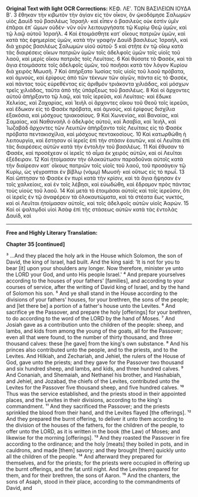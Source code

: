 **Original Text with light OCR Corrections:**
ΚΕΦ. ΛΕʹ. ΤΩΝ ΒΑΣΙΛΕΙΩΝ ΙΟΥΔΑ Βʹ.
3 ἔθηκαν τὴν κιβωτὸν τὴν ἁγίαν εἰς τὸν οἶκον, ὃν ᾠκοδόμησε Σαλωμὼν υἱὸς Δαυὶδ τοῦ βασιλέως Ἰσραήλ· καὶ εἶπεν ὁ βασιλεὺς οὐκ ἐστὶν ὑμῖν ἐπᾶραι ἐπ᾽ ὤμων οὐδέν· νῦν οὖν λειτουργήσατε τῷ Κυρίῳ Θεῷ ὑμῶν, καὶ τῷ λαῷ αὐτοῦ Ἰσραήλ.
4 Καὶ ἑτοιμάσθητε κατ᾽ οἴκους πατριῶν ὑμῶν, καὶ κατὰ τὰς ἐφημερίας ὑμῶν, κατὰ τὴν γραφὴν Δαυὶδ βασιλέως Ἰσραήλ, καὶ διὰ χειρὸς βασιλέως Σαλωμὼν υἱοῦ αὐτοῦ·
5 καὶ στῆτε ἐν τῷ οἴκῳ κατὰ τὰς διαιρέσεις οἴκων πατριῶν ὑμῶν τοῖς ἀδελφοῖς ὑμῶν τοῖς υἱοῖς τοῦ λαοῦ, καὶ μερὶς οἴκου πατριᾶς τοῖς Λευίταις.
6 Καὶ θύσατε τὸ Φασέκ, καὶ τὰ ἅγια ἑτοιμάσατε τοῖς ἀδελφοῖς ὑμῶν, τοῦ ποιῆσαι κατὰ τὸν λόγον Κυρίου διὰ χειρὸς Μωυσῆ.
7 Καὶ ἀπήρξατο Ἰωσίας τοῖς υἱοῖς τοῦ λαοῦ πρόβατα, καὶ ἀμνούς, καὶ ἐρίφους ἀπὸ τῶν τέκνων τῶν αἰγῶν, πάντα εἰς τὸ Φασέκ, καὶ πάντας τοὺς εὑρεθέντας εἰς ἀριθμόν τριάκοντα χιλιάδας, καὶ μόσχων τρεῖς χιλιάδας, ταῦτα ἀπὸ τῆς ὑπάρξεως τοῦ βασιλέως.
8 Καὶ οἱ ἄρχοντες αὐτοῦ ἀπήρξαντο τῷ λαῷ, καὶ τοῖς ἱερεῦσι, καὶ Λευίταις· καὶ ἔδωκε Χελκίας, καὶ Ζαχαρίας, καὶ Ἰειὴλ οἱ ἄρχοντες οἴκου τοῦ Θεοῦ τοῖς ἱερεῦσι, καὶ ἔδωκαν εἰς τὸ Φασὲκ πρόβατα, καὶ ἀμνούς, καὶ ἐρίφους δισχίλια ἑξακόσια, καὶ μόσχους τριακοσίους.
9 Καὶ Χωνενίας, καὶ Βαναίας, καὶ Σαμαίας, καὶ Ναθαναὴλ ὁ ἀδελφὸς αὐτοῦ, καὶ Ἀσαβία, καὶ Ἰειήλ, καὶ Ἰωζαβὰδ ἄρχοντες τῶν Λευιτῶν ἀπήρξαντο τοῖς Λευίταις εἰς τὸ Φασὲκ πρόβατα πεντακισχίλια, καὶ μόσχους πεντακοσίους.
10 Καὶ κατωρθώθη ἡ λειτουργία, καὶ ἔστησαν οἱ ἱερεῖς ἐπὶ τὴν στάσιν ἑαυτῶν, καὶ οἱ Λευῖται ἐπὶ τὰς διαιρέσεις αὐτῶν κατὰ τὴν ἐντολὴν τοῦ βασιλέως.
11 Καὶ ἔθυσαν τὸ Φασέκ, καὶ προσέχεαν οἱ ἱερεῖς τὸ αἷμα ἐκ χειρὸς αὐτῶν, καὶ οἱ Λευῖται ἐξέδειραν.
12 Καὶ ἡτοίμασαν τὴν ὁλοκαύτωσιν παραδοῦναι αὐτοῖς κατὰ τὴν διαίρεσιν κατ᾽ οἴκους πατριῶν τοῖς υἱοῖς τοῦ λαοῦ, τοῦ προσάγειν τῷ Κυρίῳ, ὡς γέγραπται ἐν βίβλῳ (νόμῳ) Μωυσῆ· καὶ οὕτως εἰς τὸ πρωΐ.
13 Καὶ ὤπτησαν τὸ Φασὲκ ἐν πυρὶ κατὰ τὴν κρίσιν, καὶ τὰ ἅγια ἤψησαν ἐν τοῖς χαλκείοις, καὶ ἐν τοῖς λέβησι, καὶ εὐωδώθη, καὶ ἔδραμον πρὸς πάντας τοὺς υἱοὺς τοῦ λαοῦ.
14 Καὶ μετὰ τὸ ἑτοιμάσαι αὐτοῖς καὶ τοῖς ἱερεῦσιν, ὅτι οἱ ἱερεῖς ἐν τῷ ἀναφέρειν τὰ ὁλοκαυτώματα, καὶ τὰ στέατα ἕως νυκτός, καὶ οἱ Λευῖται ἡτοίμασαν αὐτοῖς, καὶ τοῖς ἀδελφοῖς αὐτῶν υἱοῖς Ἀαρών.
15 Καὶ οἱ ψαλτῳδοὶ υἱοὶ Ἀσὰφ ἐπὶ τῆς στάσεως αὐτῶν κατὰ τὰς ἐντολὰς Δαυίδ, καὶ

---

**Free and Highly Literary Translation:**

**Chapter 35 [continued]**

³ ...And they placed the holy ark in the House which Solomon, the son of David, the king of Israel, had built. And the king said: 'It is not for you to bear [it] upon your shoulders any longer. Now therefore, minister ye unto the LORD your God, and unto His people Israel.'
⁴ And prepare yourselves according to the houses of your fathers' [families], and according to your courses of service, after the writing of David king of Israel, and by the hand of Solomon his son.
⁵ And ye shall stand in the House according to the divisions of your fathers' houses, for your brethren, the sons of the people; and [let there be] a portion of a father's house unto the Levites.
⁶ And sacrifice ye the Passover, and prepare the holy [offerings] for your brethren, to do according to the word of the LORD by the hand of Moses.
⁷ And Josiah gave as a contribution unto the children of the people: sheep, and lambs, and kids from among the young of the goats, all for the Passover; even all that were found, to the number of thirty thousand, and three thousand calves: these [he gave] from the king's own substance.
⁸ And his princes also contributed unto the people, and to the priests, and to the Levites. And Hilkiah, and Zechariah, and Jehiel, the rulers of the House of God, gave unto the priests; and they gave for the Passover two thousand and six hundred sheep, and lambs, and kids, and three hundred calves.
⁹ And Conaniah, and Shemaiah, and Nethanel his brother, and Hashabiah, and Jehiel, and Jozabad, the chiefs of the Levites, contributed unto the Levites for the Passover five thousand sheep, and five hundred calves.
¹⁰ Thus was the service established, and the priests stood in their appointed places, and the Levites in their divisions, according to the king's commandment.
¹¹ And they sacrificed the Passover; and the priests sprinkled the blood from their hand, and the Levites flayed [the offerings].
¹² And they prepared the burnt offering, to deliver it unto them according to the division of the houses of the fathers, for the children of the people, to offer unto the LORD, as it is written in the book (the Law) of Moses; and likewise for the morning [offerings].
¹³ And they roasted the Passover in fire according to the ordinance; and the holy [meats] they boiled in pots, and in cauldrons, and made [them] savory; and they brought [them] quickly unto all the children of the people.
¹⁴ And afterward they prepared for themselves, and for the priests; for the priests were occupied in offering up the burnt offerings, and the fat until night. And the Levites prepared for them, and for their brethren, the sons of Aaron.
¹⁵ And the chanters, the sons of Asaph, stood in their place, according to the commandments of David, and